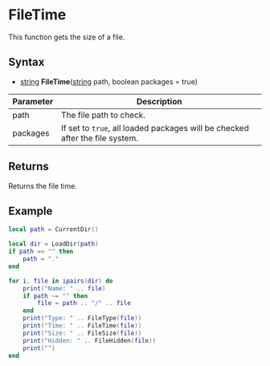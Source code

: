 # FileTime

This function gets the size of a file.

## Syntax

- [string](https://www.lua.org/manual/5.4/manual.html#6.4.1) **FileTime**([string](https://www.lua.org/manual/5.4/manual.html#6.4.1) path, boolean packages = true)

| Parameter | Description |
|---|---|
| path | The file path to check. |
| packages | If set to `true`, all loaded packages will be checked after the file system. |

## Returns

Returns the file time.

## Example
```lua
local path = CurrentDir()

local dir = LoadDir(path)
if path == "" then
    path = "."
end

for i, file in ipairs(dir) do
    print("Name: " .. file)
    if path ~= "" then
        file = path .. "/" .. file
    end
    print("Type: " .. FileType(file))
    print("Time: " .. FileTime(file))
    print("Size: " .. FileSize(file))
    print("Hidden: " .. FileHidden(file))
    print("")
end
```
